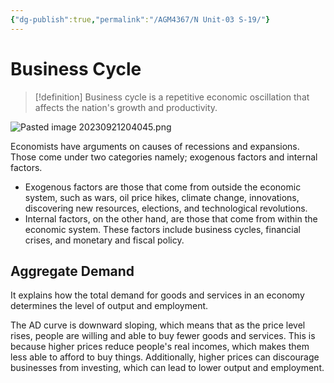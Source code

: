 ```yaml
---
{"dg-publish":true,"permalink":"/AGM4367/N Unit-03 S-19/"}
---
```


# Business Cycle

> [!definition]
> Business cycle is a repetitive economic oscillation that affects the nation's growth and productivity.

![Pasted image 20230921204045.png](/img/user/assets/attachments/Pasted%20image%2020230921204045.png)

Economists have arguments on causes of recessions and expansions. Those come under two categories namely; exogenous factors and internal factors.

- Exogenous factors are those that come from outside the economic system, such as wars, oil price hikes, climate change, innovations, discovering new resources, elections, and technological revolutions.
- Internal factors, on the other hand, are those that come from within the economic system. These factors include business cycles, financial crises, and monetary and fiscal policy.

## Aggregate Demand
It explains how the total demand for goods and services in an economy determines the level of output and employment.

The AD curve is downward sloping, which means that as the price level rises, people are willing and able to buy fewer goods and services. This is because higher prices reduce people's real incomes, which makes them less able to afford to buy things. Additionally, higher prices can discourage businesses from investing, which can lead to lower output and employment.

